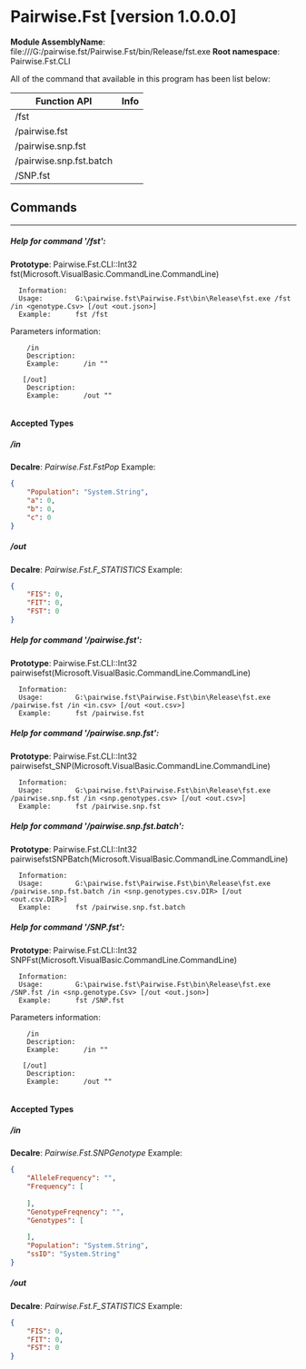 # Pairwise.Fst [version 1.0.0.0]
**Module AssemblyName**: file:///G:/pairwise.fst/Pairwise.Fst/bin/Release/fst.exe
**Root namespace**: Pairwise.Fst.CLI


All of the command that available in this program has been list below:

|Function API|Info|
|------------|----|
|/fst||
|/pairwise.fst||
|/pairwise.snp.fst||
|/pairwise.snp.fst.batch||
|/SNP.fst||

## Commands
--------------------------
##### Help for command '/fst':

**Prototype**: Pairwise.Fst.CLI::Int32 fst(Microsoft.VisualBasic.CommandLine.CommandLine)

```
  Information:  
  Usage:        G:\pairwise.fst\Pairwise.Fst\bin\Release\fst.exe /fst /in <genotype.Csv> [/out <out.json>]
  Example:      fst /fst 
```



  Parameters information:
```
    /in
    Description:  
    Example:      /in ""

   [/out]
    Description:  
    Example:      /out ""


```

#### Accepted Types
##### /in
**Decalre**:  _Pairwise.Fst.FstPop_
Example: 
```json
{
    "Population": "System.String",
    "a": 0,
    "b": 0,
    "c": 0
}
```

##### /out
**Decalre**:  _Pairwise.Fst.F_STATISTICS_
Example: 
```json
{
    "FIS": 0,
    "FIT": 0,
    "FST": 0
}
```

##### Help for command '/pairwise.fst':

**Prototype**: Pairwise.Fst.CLI::Int32 pairwisefst(Microsoft.VisualBasic.CommandLine.CommandLine)

```
  Information:  
  Usage:        G:\pairwise.fst\Pairwise.Fst\bin\Release\fst.exe /pairwise.fst /in <in.csv> [/out <out.csv>]
  Example:      fst /pairwise.fst 
```

##### Help for command '/pairwise.snp.fst':

**Prototype**: Pairwise.Fst.CLI::Int32 pairwisefst_SNP(Microsoft.VisualBasic.CommandLine.CommandLine)

```
  Information:  
  Usage:        G:\pairwise.fst\Pairwise.Fst\bin\Release\fst.exe /pairwise.snp.fst /in <snp.genotypes.csv> [/out <out.csv>]
  Example:      fst /pairwise.snp.fst 
```

##### Help for command '/pairwise.snp.fst.batch':

**Prototype**: Pairwise.Fst.CLI::Int32 pairwisefstSNPBatch(Microsoft.VisualBasic.CommandLine.CommandLine)

```
  Information:  
  Usage:        G:\pairwise.fst\Pairwise.Fst\bin\Release\fst.exe /pairwise.snp.fst.batch /in <snp.genotypes.csv.DIR> [/out <out.csv.DIR>]
  Example:      fst /pairwise.snp.fst.batch 
```

##### Help for command '/SNP.fst':

**Prototype**: Pairwise.Fst.CLI::Int32 SNPFst(Microsoft.VisualBasic.CommandLine.CommandLine)

```
  Information:  
  Usage:        G:\pairwise.fst\Pairwise.Fst\bin\Release\fst.exe /SNP.fst /in <snp.genotype.Csv> [/out <out.json>]
  Example:      fst /SNP.fst 
```



  Parameters information:
```
    /in
    Description:  
    Example:      /in ""

   [/out]
    Description:  
    Example:      /out ""


```

#### Accepted Types
##### /in
**Decalre**:  _Pairwise.Fst.SNPGenotype_
Example: 
```json
{
    "AlleleFrequency": "",
    "Frequency": [
        
    ],
    "GenotypeFreqnency": "",
    "Genotypes": [
        
    ],
    "Population": "System.String",
    "ssID": "System.String"
}
```

##### /out
**Decalre**:  _Pairwise.Fst.F_STATISTICS_
Example: 
```json
{
    "FIS": 0,
    "FIT": 0,
    "FST": 0
}
```

